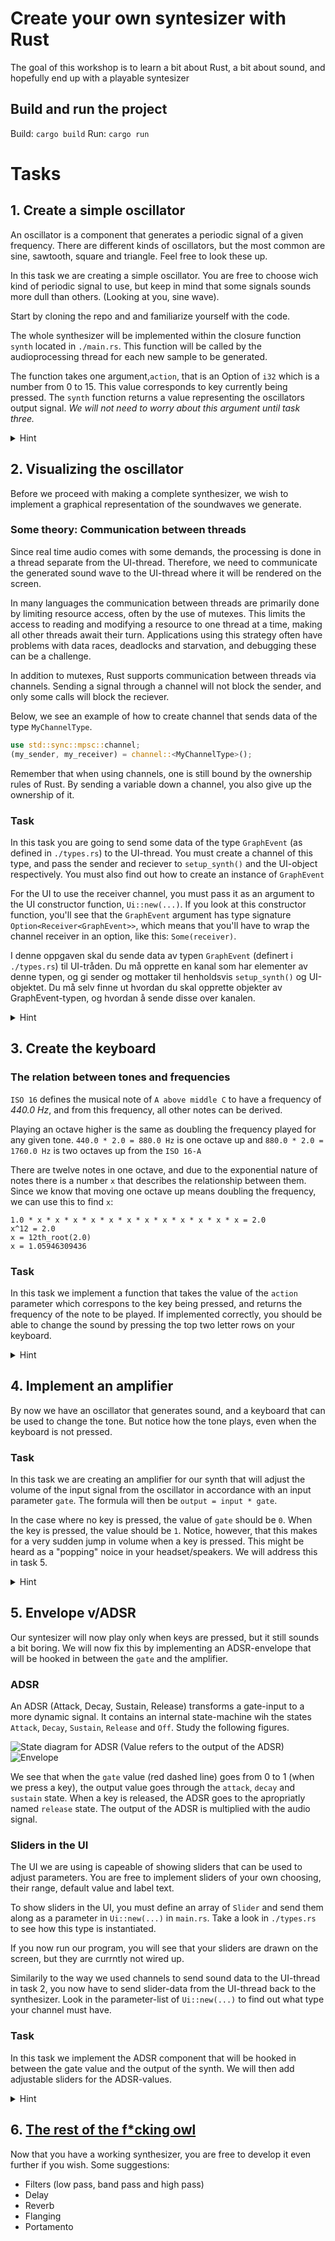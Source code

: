 # Create your own syntesizer with Rust

The goal of this workshop is to learn a bit about Rust, a bit about sound, and hopefully end up with a playable syntesizer

## Build and run the project
Build: `cargo build`
Run: `cargo run`

# Tasks

## 1. Create a simple oscillator
An oscillator is a component that generates a periodic signal of a given frequency. There are different kinds of oscillators, but the most common are sine, sawtooth, square and triangle. Feel free to look these up.

In this task we are creating a simple oscillator. You are free to choose wich kind of periodic signal to use, but keep in mind that some signals sounds more dull than others. (Looking at you, sine wave).

Start by cloning the repo and and familiarize yourself with the code.

The whole synthesizer will be implemented within the closure function `synth` located in `./main.rs`. This function will be called by the audioprocessing thread for each new sample to be generated.

The function takes one argument,`action`, that is an Option of `i32` which is a number from 0 to 15. This value corresponds to key currently being pressed. The `synth` function returns a value representing the oscillators output signal. _We will not need to worry about this argument until task three._

<details>
<summary>Hint</summary>

A sine oscillation wave can be expressed by the following.

y(t) = A * sin(2 &#960; &#402; t &#43; &phi;), where A, &#402;, and &phi; are constant parameters.

A = amplitude\
&#402; = ordinary frequency. Try `440Hz`\
&phi; = phase

Sinusiod function is explained in detail [here](https://en.wikipedia.org/wiki/Sine_wave).
Phase are explained in detail [here](https://en.wikipedia.org/wiki/Phase_(waves)#Formula_for_phase_of_an_oscillation_or_a_wave).

You're highly encouraged to implement another type of oscillating wave:
- [Square wave](https://en.wikipedia.org/wiki/Square_wave)
- [Triangle wave](https://en.wikipedia.org/wiki/Triangle_wave)
- [Sawtooth wave](https://en.wikipedia.org/wiki/Sawtooth_wave)
</details>

## 2. Visualizing the oscillator
Before we proceed with making a complete synthesizer, we wish to implement a graphical representation of the soundwaves we generate.

### Some theory: Communication between threads
Since real time audio comes with some demands, the processing is done in a  thread separate from the UI-thread. Therefore, we need to communicate the generated sound wave to the UI-thread where it will be rendered on the screen.

In many languages the communication between threads are primarily done by limiting resource access, often by the use of mutexes. This limits the access to reading and modifying a resource to one thread at a time, making all other threads await their turn. Applications using this strategy often have problems with data races, deadlocks and starvation, and debugging these can be a challenge.

In addition to mutexes, Rust supports communication between threads via 
channels. Sending a signal through a channel will not block the sender, and only some calls will block the reciever. 

Below, we see an example of how to create channel that sends data of the type `MyChannelType`.

```rust
use std::sync::mpsc::channel;
(my_sender, my_receiver) = channel::<MyChannelType>();
```

Remember that when using channels, one is still bound by the ownership rules of Rust. By sending a variable down a channel, you also give up the ownership of it.

### Task
In this task you are going to send some data of the type `GraphEvent` (as defined in `./types.rs`) to the UI-thread. You must create a channel of this type, and pass the sender and reciever to `setup_synth()` and the UI-object respectively. You must also find out how to create an instance of `GraphEvent`

For the UI to use the receiver channel, you must pass it as an argument to the UI constructor function, `Ui::new(...)`. If you look at this constructor function, you'll see that the `GraphEvent` argument has type signature `Option<Receiver<GraphEvent>>`, which means that you'll have to wrap the channel receiver in an option, like this: `Some(receiver)`.

I denne oppgaven skal du sende data av typen `GraphEvent` (definert i `./types.rs`) til UI-tråden. Du må opprette en kanal som har elementer
av denne typen, og gi sender og mottaker til henholdsvis `setup_synth()` og UI-objektet. Du må selv finne ut hvordan du skal opprette
objekter av GraphEvent-typen, og hvordan å sende disse over kanalen.


<details>
<summary>Hint</summary>

The data points in `GraphEvent` are held in a queue og type `VecDeque<f64>`.
</details>

## 3. Create the keyboard

### The relation between tones and frequencies
`ISO 16` defines the musical note of `A above middle C` to have a frequency of _440.0 Hz_, and from this frequency, all other notes can be derived.     

Playing an octave higher is the same as doubling the frequency played for any given tone. `440.0 * 2.0 = 880.0 Hz` is one octave up and `880.0 * 2.0 = 1760.0 Hz` is two octaves up from the `ISO 16-A`

There are twelve notes in one octave, and due to the exponential nature of notes there is a number `x` that describes the relationship between them. Since we know that moving one octave up means doubling the frequency, we can use this to find `x`:

```
1.0 * x * x * x * x * x * x * x * x * x * x * x * x = 2.0
x^12 = 2.0
x = 12th_root(2.0)
x = 1.05946309436
```


### Task
In this task we implement a function that takes the value of the `action` parameter which correspons to the key being pressed, and returns the frequency of the note to be played. If implemented correctly, you should be able to change the sound by pressing the top two letter rows on your keyboard.



<details>
<summary>Hint</summary>

</details>

## 4. Implement an amplifier 
By now we have an oscillator that generates sound, and a keyboard that can be used to change the tone. But notice how the tone plays, even when the keyboard is not pressed.

### Task
In this task we are creating an amplifier for our synth that will adjust the 
volume of the input signal from the oscillator in accordance with an input parameter `gate`. The formula will then be `output = input * gate`.

In the case where no key is pressed, the value of `gate` should be `0`. When the key is pressed, the value should be `1`. Notice, however, that this makes for a very sudden jump in volume when a key is pressed. This might be heard as a "popping" noice in your headset/speakers. We will address this in task 5.


<details>
<summary>Hint</summary>

The amp can be implemented as a function, or right into the synth-function.
</details>

## 5. Envelope v/ADSR
Our syntesizer will now play only when keys are pressed, but it still sounds a bit boring. We will now fix this by implementing an ADSR-envelope that will be hooked in between the `gate` and the amplifier.

### ADSR
An ADSR (Attack, Decay, Sustain, Release) transforms a gate-input to a more dynamic signal. It contains an internal state-machine wih the states `Attack`, `Decay`, `Sustain`, `Release` and `Off`. Study the following figures.

![State diagram for ADSR](images/adsr-state-machine.png)
(Value refers to the output of the ADSR)
![Envelope](images/Envelope.png)

We see that when the `gate` value (red dashed line) goes from 0 to 1 (when we press a key), the output value goes through the `attack`, `decay` and `sustain` state. When a key is released, the ADSR goes to the apropriatly named `release` state. The output of the ADSR is multiplied with the audio signal.


### Sliders in the UI

The UI we are using is capeable of showing sliders that can be used to adjust parameters. You are free to implement sliders of your own choosing, their range, default value and label text.

To show sliders in the UI, you must define an array of `Slider` and send them along as a parameter in `Ui::new(...)` in `main.rs`. Take a look in `./types.rs` to see how this type is instantiated.

If you now run our program, you will see that your sliders are drawn on the screen, but they are currntly not wired up.

Similarily to the way we used channels to send sound data to the UI-thread in task 2, you now have to send slider-data from the UI-thread back to the synthesizer. Look in the parameter-list of `Ui::new(...)` to find out what type your channel must have.

### Task

In this task we implement the ADSR component that will be hooked in between the gate value and the output of the synth. We will then add adjustable sliders for the ADSR-values.

<details>
<summary>Hint</summary>
Remember that the output value from the ADSR is multiplied with the audio signal.

The ADSR values in the state diagram can be thought of the duration of the state. A higher `attack` value vil give a longer ramp up.

The sliders-parameter in `Ui::new(...)` has signature `Option<&[Slider]>`, so you will have to wrap the array in a `Some`.

</details>

## 6. [The rest of the f\*cking owl](https://imgur.com/gallery/nCec3EU)
Now that you have a working synthesizer, you are free to develop it even further if you wish. Some suggestions:

- Filters (low pass, band pass and high pass)
- Delay
- Reverb
- Flanging
- Portamento

